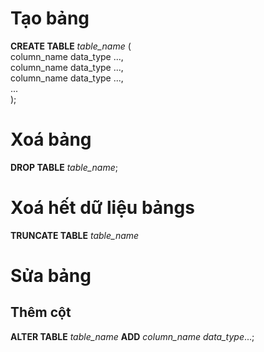 # Tạo bảng

**CREATE TABLE** _table_name_
(<br>
column_name data_type ...,<br>
column_name data_type ...,<br>
column_name data_type ...,<br>
...<br>
);

# Xoá bảng

**DROP TABLE** _table_name_;

# Xoá hết dữ liệu bảngs

**TRUNCATE TABLE** _table_name_

# Sửa bảng

## Thêm cột

**ALTER TABLE** _table_name_ **ADD** _column_name_ _data_type_...;
